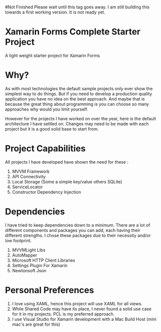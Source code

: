 #Not Finished
Please wait until this tag goes away. I am still building this towards a first working version. It is not ready yet.

# Xamarin Forms Complete Starter Project
A light weight starter project for Xamarin Forms

# Why?
As with most technologies the default sample projects only ever show the simplest way to do things. But if you need to develop a production quality application you have no idea on the best approach. And maybe that is because the great thing about programming is you can choose so many approaches why would you limit yourself.

However for the projects I have worked on over the year, here is the default architecture I have settled on. Changes may need to be made with each project but it is a good solid base to start from.

# Project Capabilities
All projects I have developed have shown the need for these :

1. MVVM Framework
2. API Connectivity
3. Local Storage (Some a simple key/value others SQLite)
4. ServiceLocator
5. Constructor Dependency Injection

# Dependencies
I have tried to keep dependencies down to a minimum. There are a lot of different components and packages you can add, each having their different strengths. I chose these packages due to their necessity and/or low footprint.

1. MVVMLight Libs
2. AutoMapper
3. Microsoft HTTP Client Libraries
4. Settings Plugin For Xamarin
5. Newtonsoft Json

# Personal Preferences

1. I love using XAML, hence this project will use XAML for all views.
2. While Shared Code may have its place, I never found a solid use case for it in my projects. PCL is my preferred approach.
3. I use Visual Studio for Xamarin development with a Mac Build Host (mini mac's are great for this)
